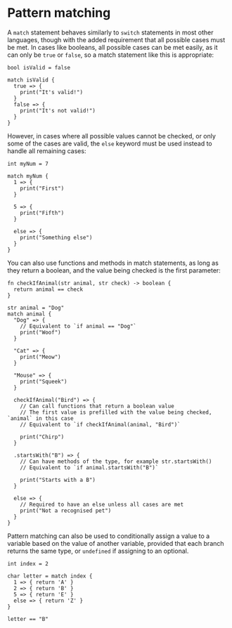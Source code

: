 # Pattern matching

A `match` statement behaves similarly to `switch` statements in most other languages, though with the added requirement that all possible cases must be met. In cases like booleans, all possible cases can be met easily, as it can only be `true` or `false`, so a match statement like this is appropriate:

```
bool isValid = false

match isValid {
  true => {
    print("It's valid!")
  }
  false => {
    print("It's not valid!")
  }
}
```

However, in cases where all possible values cannot be checked, or only some of the cases are valid, the `else` keyword must be used instead to handle all remaining cases:

```
int myNum = 7

match myNum {
  1 => {
    print("First")
  }

  5 => {
    print("Fifth")
  }

  else => {
    print("Something else")
  }
}
```

You can also use functions and methods in match statements, as long as they return a boolean, and the value being checked is the first parameter:

```
fn checkIfAnimal(str animal, str check) -> boolean {
  return animal == check
}

str animal = "Dog"
match animal {
  "Dog" => {
    // Equivalent to `if animal == "Dog"`
    print("Woof")
  }

  "Cat" => {
    print("Meow")
  }

  "Mouse" => {
    print("Squeek")
  }

  checkIfAnimal("Bird") => {
    // Can call functions that return a boolean value
    // The first value is prefilled with the value being checked, `animal` in this case
    // Equivalent to `if checkIfAnimal(animal, "Bird")`

    print("Chirp")
  }

  .startsWith("B") => {
    // Can have methods of the type, for example str.startsWith()
    // Equivalent to `if animal.startsWith("B")`

    print("Starts with a B")
  }

  else => {
    // Required to have an else unless all cases are met
    print("Not a recognised pet")
  }
}
```

Pattern matching can also be used to conditionally assign a value to a variable based on the value of another variable, provided that each branch returns the same type, or `undefined` if assigning to an optional.

```
int index = 2

char letter = match index {
  1 => { return 'A' }
  2 => { return 'B' }
  5 => { return 'E' }
  else => { return 'Z' }
}

letter == "B"
```
